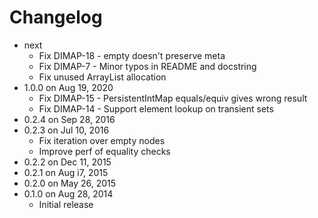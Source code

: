Changelog
===========

* next
  * Fix DIMAP-18 - empty doesn't preserve meta
  * Fix DIMAP-7 - Minor typos in README and docstring
  * Fix unused ArrayList allocation
* 1.0.0 on Aug 19, 2020
  * Fix DIMAP-15 - PersistentIntMap equals/equiv gives wrong result
  * Fix DIMAP-14 - Support element lookup on transient sets
* 0.2.4 on Sep 28, 2016
* 0.2.3 on Jul 10, 2016
  * Fix iteration over empty nodes
  * Improve perf of equality checks
* 0.2.2 on Dec 11, 2015
* 0.2.1 on Aug i7, 2015
* 0.2.0 on May 26, 2015
* 0.1.0 on Aug 28, 2014
  * Initial release
